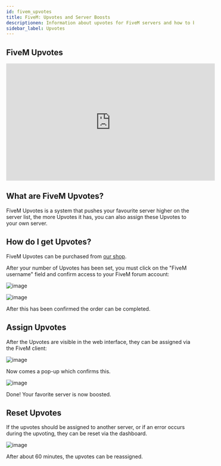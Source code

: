 ```yaml
---
id: fivem_upvotes
title: FiveM: Upvotes and Server Boosts
descriptionen: Information about upvotes for FiveM servers and how to boost your server in the server list - ZAP-Hosting.com documentation
sidebar_label: Upvotes
---
```


## FiveM Upvotes
<iframe width="560" height="315" src="https://www.youtube.com/embed/H-bdMJTQkSM" title="YouTube video player" frameborder="0" allow="accelerometer; autoplay; clipboard-write; encrypted-media; gyroscope; picture-in-picture" allowfullscreen></iframe>


## What are FiveM Upvotes?

FiveM Upvotes is a system that pushes your favourite server higher on the server list, the more Upvotes it has, you can also assign these Upvotes to your own server.

## How do I get Upvotes?

FiveM Upvotes can be purchased from [our shop](https://zap-hosting.com/de/shop/product/fivem-upvotes/).

After your number of Upvotes has been set, you must click on the "FiveM username" field and confirm access to your FiveM forum account:

![image](https://user-images.githubusercontent.com/13604413/159169065-88195fd0-38b7-41a9-8c55-c5515949b01b.png)

![image](https://user-images.githubusercontent.com/13604413/159169068-40b8ed7b-8db6-4b40-9402-6901bad43474.png)

After this has been confirmed the order can be completed.

## Assign Upvotes

After the Upvotes are visible in the web interface, they can be assigned via the FiveM client:

![image](https://user-images.githubusercontent.com/13604413/159169075-24cc8c15-9575-4661-b9ae-62d9d41474c1.png)

Now comes a pop-up which confirms this.

![image](https://user-images.githubusercontent.com/13604413/159169077-9835d49f-7cb1-4c47-9426-60eb0a8bd74d.png)

Done! Your favorite server is now boosted.


## Reset Upvotes

If the upvotes should be assigned to another server, or if an error occurs during the upvoting, they can be reset via the dashboard.

![image](https://user-images.githubusercontent.com/13604413/159169081-a8d3a1f5-ac6a-4902-a75f-98b7e478bd73.png)

After about 60 minutes, the upvotes can be reassigned.
